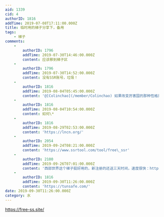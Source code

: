```yaml
---
aid: 1339
cid: 4
authorID: 1816
addTime: 2019-07-08T17:11:00.000Z
title: 临时用的梯子分享下，备用
tags:
    - 梯子
comments:
    -
        authorID: 1796
        addTime: 2019-07-30T14:46:00.000Z
        content: 应该移到梯子区
    -
        authorID: 1796
        addTime: 2019-07-30T14:52:00.000Z
        content: 没有SSR账号，垃圾！
    -
        authorID: 1816
        addTime: 2019-08-04T05:45:00.000Z
        content: '@[Colinchao](/member/Colinchao) 如果改变厉害国的那种性格是个严重的问题'
    -
        authorID: 1816
        addTime: 2019-08-04T10:54:00.000Z
        content: 如何\*
    -
        authorID: 1816
        addTime: 2019-08-29T02:53:00.000Z
        content: 'https://lncn.org/'
    -
        authorID: 2054
        addTime: 2019-09-24T08:21:00.000Z
        content: 'https://www.ssrtool.com/tool/free\_ssr'
    -
        authorID: 2100
        addTime: 2019-09-26T07:01:00.000Z
        content: '西部世界这个梯子挺好用的，新注册的还送三天时间，速度很快：https://xbsj.site/i/ri033'
    -
        authorID: 1816
        addTime: 2019-09-30T11:26:00.000Z
        content: 'https://tunsafe.com/'
date: 2019-09-30T11:26:00.000Z
category: 水
---
```


https://free-ss.site/
